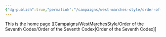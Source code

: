 ```yaml
---
{"dg-publish":true,"permalink":"/campaigns/west-marches-style/order-of-the-seventh-codex-home/","tags":["gardenEntry"]}
---
```


This is the home page
[[Campaigns/WestMarchesStyle/Order of the Seventh Codex/Order of the Seventh Codex\|Order of the Seventh Codex]]